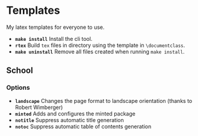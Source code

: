 # Templates
My latex templates for everyone to use.

* **`make install`** Install the cli tool.
* **`rtex`** Build `tex` files in directory using the template in `\documentclass`.
* **`make uninstall`** Remove all files created when running `make install`.

## School
### Options
* **`landscape`** Changes the page format to landscape orientation (thanks to Robert Wimberger)
* **`minted`** Adds and configures the minted package
* **`notitle`** Suppress automatic title generation
* **`notoc`** Suppress automatic table of contents generation
